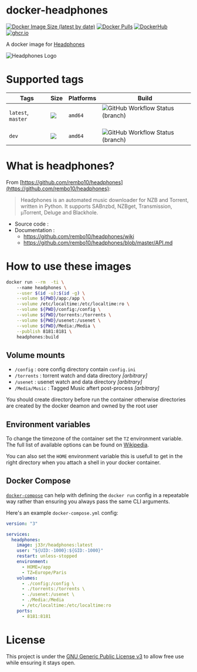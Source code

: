 # docker-headphones

[![Docker Image Size (latest by date)](https://img.shields.io/docker/image-size/j33r/headphones?style=flat-square)](https://microbadger.com/images/j33r/headphones)
[![Docker Pulls](https://img.shields.io/docker/pulls/j33r/headphones?style=flat-square)](https://hub.docker.com/r/j33r/headphones)
[![DockerHub](https://img.shields.io/badge/Dockerhub-j33r/headphones-%232496ED?logo=docker&style=flat-square)](https://hub.docker.com/r/j33r/headphones)
[![ghcr.io](https://img.shields.io/badge/ghrc%2Eio-jee%2D-r/headphones-%232496ED?logo=github&style=flat-square)](https://ghcr.io/jee-r/headphones)

A docker image for [Headphones](https://github.com/rembo10/headphones/)

![Headphones Logo](https:////images.weserv.nl/?url=https://github.com/rembo10/headphones/raw/master/data/images/headphoneslogo.png&w=32&h=32)


# Supported tags

| Tags | Size | Platforms | Build |
|-|-|-|-|
| `latest`, `master` | ![](https://img.shields.io/docker/image-size/j33r/headphones/latest?style=flat-square) | `amd64` | ![GitHub Workflow Status (branch)](https://img.shields.io/github/workflow/status/jee-r/docker-headphones/Deploy/master?style=flat-square) 
| `dev` | ![](https://img.shields.io/docker/image-size/j33r/headphones/dev?style=flat-square)  | `amd64`| ![GitHub Workflow Status (branch)](https://img.shields.io/github/workflow/status/jee-r/docker-headphones/Deploy/dev?style=flat-square)

# What is headphones?

From [https://github.com/rembo10/headphones](https://github.com/rembo10/headphones):

> Headphones is an automated music downloader for NZB and Torrent, written in Python. It supports SABnzbd, NZBget, Transmission, µTorrent, Deluge and Blackhole.

- Source code :
- Documentation : 
    - https://github.com/rembo10/headphones/wiki
    - https://github.com/rembo10/headphones/blob/master/API.md

# How to use these images

```bash
docker run --rm  -ti \                           
    --name headphones \
    --user $(id -u):$(id -g) \
    --volume ${PWD}/app:/app \
    --volume /etc/localtime:/etc/localtime:ro \
    --volume ${PWD}/config:/config \
    --volume ${PWD}/torrents:/torrents \
    --volume ${PWD}/usenet:/usenet \
    --volume ${PWD}/Media:/Media \
    --publish 8181:8181 \
    headphones:build
```    

## Volume mounts


- `/config` : oore config directory contain `config.ini`
- `/torrents` : torrent watch and data directory  *[arbitrary]*
- `/usenet` :  usenet watch and data directory *[arbitrary]*
- `/Media/Music` : Tagged Music aftert post-process *[arbitrary]*

You should create directory before run the container otherwise directories are created by the docker deamon and owned by the root user

## Environment variables

To change the timezone of the container set the `TZ` environment variable. The full list of available options can be found on [Wikipedia](https://en.wikipedia.org/wiki/List_of_tz_database_time_zones).

You can also set the `HOME` environment variable this is usefull to get in the right directory when you attach a shell in your docker container.


## Docker Compose

[`docker-compose`](https://docs.docker.com/compose/) can help with defining the `docker run` config in a repeatable way rather than ensuring you always pass the same CLI arguments.

Here's an example `docker-compose.yml` config:

```yaml
version: "3"

services:
  headphones:
    image: j33r/headphones:latest    
    user: "${UID:-1000}:${GID:-1000}"
    restart: unless-stopped
    environment:
      - HOME=/app
      - TZ=Europe/Paris
    volumes:
      - ./config:/config \
      - ./torrents:/torrents \
      - ./usenet:/usenet \
      - ./Media:/Media
      - /etc/localtime:/etc/localtime:ro
    ports:
      - 8181:8181
```

# License

This project is under the [GNU Generic Public License v3](https://github.com/jee-r/docker-headphones/blob/master/LICENSE) to allow free use while ensuring it stays open.
